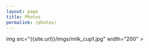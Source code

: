 ```yaml
---
layout: page
title: Photos
permalink: /photos/
---
```

<html lang="en">

<head>
    <meta charset="UTF-8">
    <meta http-equiv="X-UA-Compatible" content="IE=edge">
    <meta name="viewport" content="width=device-width, initial-scale=1.0">
    <title>Document</title>
    <style>
        img {
            width: 721px;
            height: 455px
        }
    </style>
</head>


<body>
<div>
img src="{{site.url}}/imgs/milk_cup1.jpg" width="200" >
</div>
</body>

</html>
